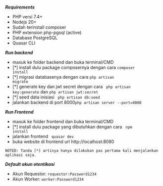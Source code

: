 ***Requirements***
- PHP versi 7.4+
- Nodejs 20+
- Sudah terinstall composer
- PHP extension php-pgsql (active)
- Database PostgreSQL
- Quasar CLI


***Run backend***
- masuk ke folder backend dan buka terminal/CMD
- [*] install dulu package composernya dengan cara <code>composer install</code>
- [*] migrasi databasenya dengan cara <code>php artisan migrate</code>
- [*] generate key dan jwt secret dengan cara <code> php artisan key:generate</code> dan <code>php artisan jwt:secret</code>
- [*] seed data inisiasi <code> php artisan db:seed</code>
- jalankan backend di port 8000<code>php artisan server --port=8000 </code>

***Run Frontend***
- masuk ke folder frontend dan buka terminal/CMD
- [*] install dulu package yang dibutuhkan dengan cara <code> npm install </code>
- jalankan frontend <code> quasar dev</code>
- buka website di frontend url http://localhost:8080

`NOTED: Tanda [*] artinya hanya dilakukan pas pertama kali menjalankan aplikasi saja.`


***Default akun otentikasi***
- Akun Requestor: <code>requestor:Password1234</code>
- Akun Worker: <code>worker:Password1234</code>
